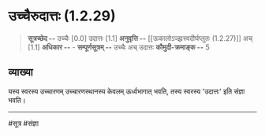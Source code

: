 # उच्चैरुदात्तः (1.2.29)
> **सूत्रच्छेद --** उच्चैः [0.0] उदात्तः [1.1]
> **अनुवृत्ति --** [[ऊकालोऽज्झ्रस्वदीर्घप्लुतः (1.2.27)]] अच् [1.1]
> **अधिकार --** -
> **सम्पूर्णसूत्रम् --** उच्चैः अच् उदात्तः
> **कौमुदी-क्रमाङ्क --** 5

## व्याख्या
यस्य स्वरस्य उच्चारणम् उच्चारणस्थानस्य केवलम् ऊर्ध्वभागात् भवति, तस्य स्वरस्य 'उदात्तः' इति संज्ञा भवति।

---
#सूत्र #संज्ञा 